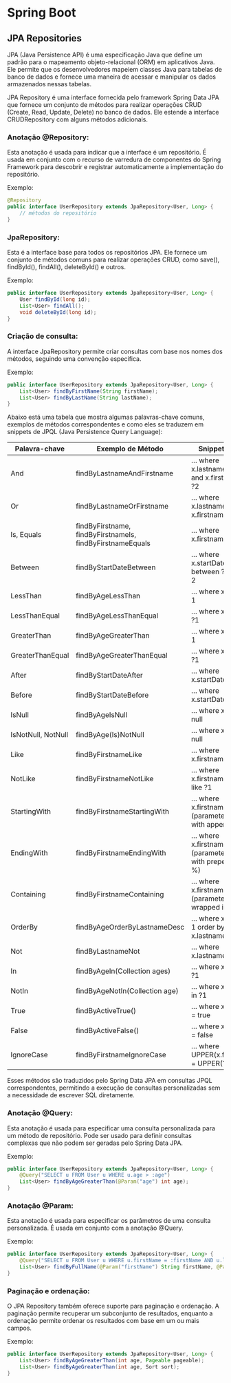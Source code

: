 # Spring Boot
## JPA Repositories

JPA (Java Persistence API) é uma especificação Java que define um padrão para o mapeamento objeto-relacional (ORM) em aplicativos Java. Ele permite que os desenvolvedores mapeiem classes Java para tabelas de banco de dados e fornece uma maneira de acessar e manipular os dados armazenados nessas tabelas.

JPA Repository é uma interface fornecida pelo framework Spring Data JPA que fornece um conjunto de métodos para realizar operações CRUD (Create, Read, Update, Delete) no banco de dados. Ele estende a interface CRUDRepository com alguns métodos adicionais.


### Anotação @Repository: 

Esta anotação é usada para indicar que a interface é um repositório. É usada em conjunto com o recurso de varredura de componentes do Spring Framework para descobrir e registrar automaticamente a implementação do repositório.

Exemplo:

```java
@Repository
public interface UserRepository extends JpaRepository<User, Long> {
    // métodos do repositório
}
```

### JpaRepository: 

Esta é a interface base para todos os repositórios JPA. Ele fornece um conjunto de métodos comuns para realizar operações CRUD, como save(), findById(), findAll(), deleteById() e outros.

Exemplo:

```java
public interface UserRepository extends JpaRepository<User, Long> {
    User findById(long id);
    List<User> findAll();
    void deleteById(long id);
}
```


### Criação de consulta:

A interface JpaRepository permite criar consultas com base nos nomes dos métodos, seguindo uma convenção específica.

Exemplo:

```java
public interface UserRepository extends JpaRepository<User, Long> {
    List<User> findByFirstName(String firstName);
    List<User> findByLastName(String lastName);
}
```

 Abaixo está uma tabela que mostra algumas palavras-chave comuns, exemplos de métodos correspondentes e como eles se traduzem em snippets de JPQL (Java Persistence Query Language):

| Palavra-chave    | Exemplo de Método                             | Snippet JPQL                                        |
|------------------|-----------------------------------------------|-----------------------------------------------------|
| And              | findByLastnameAndFirstname                   | … where x.lastname = ?1 and x.firstname = ?2        |
| Or               | findByLastnameOrFirstname                    | … where x.lastname = ?1 or x.firstname = ?2         |
| Is, Equals       | findByFirstname, findByFirstnameIs, findByFirstnameEquals | … where x.firstname = ?1                 |
| Between          | findByStartDateBetween                        | … where x.startDate between ?1 and ?2               |
| LessThan         | findByAgeLessThan                             | … where x.age < ?1                                  |
| LessThanEqual    | findByAgeLessThanEqual                        | … where x.age <= ?1                                 |
| GreaterThan      | findByAgeGreaterThan                          | … where x.age > ?1                                  |
| GreaterThanEqual | findByAgeGreaterThanEqual                     | … where x.age >= ?1                                 |
| After            | findByStartDateAfter                          | … where x.startDate > ?1                            |
| Before           | findByStartDateBefore                         | … where x.startDate < ?1                            |
| IsNull           | findByAgeIsNull                               | … where x.age is null                               |
| IsNotNull, NotNull | findByAge(Is)NotNull                         | … where x.age not null                              |
| Like             | findByFirstnameLike                           | … where x.firstname like ?1                        |
| NotLike          | findByFirstnameNotLike                        | … where x.firstname not like ?1                    |
| StartingWith     | findByFirstnameStartingWith                   | … where x.firstname like ?1 (parameter bound with appended %) |
| EndingWith       | findByFirstnameEndingWith                     | … where x.firstname like ?1 (parameter bound with prepended %) |
| Containing       | findByFirstnameContaining                     | … where x.firstname like ?1 (parameter bound wrapped in %)  |
| OrderBy          | findByAgeOrderByLastnameDesc                  | … where x.age = ?1 order by x.lastname desc         |
| Not              | findByLastnameNot                             | … where x.lastname <> ?1                           |
| In               | findByAgeIn(Collection<Age> ages)             | … where x.age in ?1                                |
| NotIn            | findByAgeNotIn(Collection<Age> age)           | … where x.age not in ?1                            |
| True             | findByActiveTrue()                            | … where x.active = true                            |
| False            | findByActiveFalse()                           | … where x.active = false                           |
| IgnoreCase       | findByFirstnameIgnoreCase                    | … where UPPER(x.firstame) = UPPER(?1)              |

Esses métodos são traduzidos pelo Spring Data JPA em consultas JPQL correspondentes, permitindo a execução de consultas personalizadas sem a necessidade de escrever SQL diretamente.

### Anotação @Query: 

Esta anotação é usada para especificar uma consulta personalizada para um método de repositório. Pode ser usado para definir consultas complexas que não podem ser geradas pelo Spring Data JPA.

Exemplo:

```java
public interface UserRepository extends JpaRepository<User, Long> {
    @Query("SELECT u FROM User u WHERE u.age > :age")
    List<User> findByAgeGreaterThan(@Param("age") int age);
}
```

### Anotação @Param: 

Esta anotação é usada para especificar os parâmetros de uma consulta personalizada. É usada em conjunto com a anotação @Query.

Exemplo:

```java
public interface UserRepository extends JpaRepository<User, Long> {
    @Query("SELECT u FROM User u WHERE u.firstName = :firstName AND u.lastName = :lastName")
    List<User> findByFullName(@Param("firstName") String firstName, @Param("lastName") String lastName);
}
```


### Paginação e ordenação: 

O JPA Repository também oferece suporte para paginação e ordenação. A paginação permite recuperar um subconjunto de resultados, enquanto a ordenação permite ordenar os resultados com base em um ou mais campos.

Exemplo:

```java
public interface UserRepository extends JpaRepository<User, Long> {
    List<User> findByAgeGreaterThan(int age, Pageable pageable);
    List<User> findByAgeGreaterThan(int age, Sort sort);
}
```
